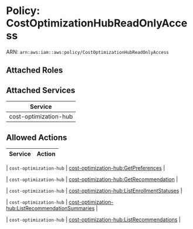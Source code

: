 # Policy: CostOptimizationHubReadOnlyAccess

ARN: `arn:aws:iam::aws:policy/CostOptimizationHubReadOnlyAccess`

## Attached Roles

## Attached Services

| Service |
|---------|
| cost-optimization-hub |

## Allowed Actions

| Service | Action |
|:-------:|--------|

| `cost-optimization-hub` | [cost-optimization-hub:GetPreferences](../actions.md#cost-optimization-hub:getpreferences) |

| `cost-optimization-hub` | [cost-optimization-hub:GetRecommendation](../actions.md#cost-optimization-hub:getrecommendation) |

| `cost-optimization-hub` | [cost-optimization-hub:ListEnrollmentStatuses](../actions.md#cost-optimization-hub:listenrollmentstatuses) |

| `cost-optimization-hub` | [cost-optimization-hub:ListRecommendationSummaries](../actions.md#cost-optimization-hub:listrecommendationsummaries) |

| `cost-optimization-hub` | [cost-optimization-hub:ListRecommendations](../actions.md#cost-optimization-hub:listrecommendations) |
